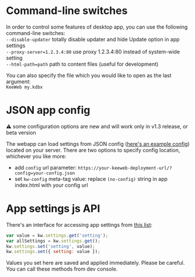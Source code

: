 # Command-line switches

In order to control some features of desktop app, you can use the following command-line switches:  
`--disable-updater` totally disable updater and hide Update option in app settings  
`--proxy-server=1.2.3.4:80` use proxy 1.2.3.4:80 instead of system-wide setting  
`--html-path=path` path to content files (useful for development)  

You can also specify the file which you would like to open as the last argument:  
`KeeWeb my.kdbx`

# JSON app config

⚠️ some configuration options are new and will work only in v1.3 release, or beta version  

The webapp can load settings from JSON config ([here's an example config](https://github.com/keeweb/keeweb/blob/develop/util/config-example.json)) located on your server. There are two options to specify config location, whichever you like more:
- add `config` url parameter: `https://your-keeweb-deployment-url/?config=your-config.json`
- set `kw-config` meta-tag value: replace `(no-config)` string in app index.html with your config url

# App settings js API

There's an interface for accessing app settings from [this list](https://github.com/keeweb/keeweb/blob/master/app/scripts/models/app-settings-model.js#L8):
```javascript
var value = kw.settings.get('setting');
var allSettings = kw.settings.get();
kw.settings.set('setting', value);
kw.settings.set({ setting: value });
```
Values you set here are saved and applied immediately. Please be careful.  
You can call these methods from dev console.